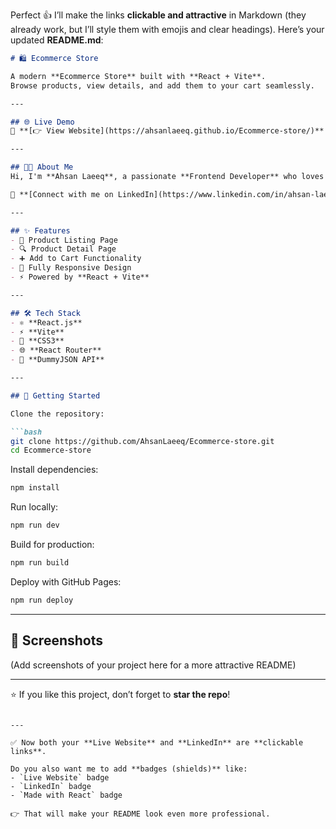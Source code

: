 Perfect 👍 I’ll make the links **clickable and attractive** in Markdown (they already work, but I’ll style them with emojis and clear headings). Here’s your updated **README.md**:

````markdown
# 🛍️ Ecommerce Store

A modern **Ecommerce Store** built with **React + Vite**.  
Browse products, view details, and add them to your cart seamlessly.  

---

## 🌐 Live Demo
🔗 **[👉 View Website](https://ahsanlaeeq.github.io/Ecommerce-store/)**  

---

## 👨‍💻 About Me
Hi, I'm **Ahsan Laeeq**, a passionate **Frontend Developer** who loves building clean and responsive web applications.  

📌 **[Connect with me on LinkedIn](https://www.linkedin.com/in/ahsan-laeeq-22a085348/)**  

---

## ✨ Features
- 🛒 Product Listing Page  
- 🔍 Product Detail Page  
- ➕ Add to Cart Functionality  
- 📱 Fully Responsive Design  
- ⚡ Powered by **React + Vite**

---

## 🛠️ Tech Stack
- ⚛️ **React.js**  
- ⚡ **Vite**  
- 🎨 **CSS3**  
- 🌐 **React Router**  
- 📡 **DummyJSON API**

---

## 🚀 Getting Started

Clone the repository:

```bash
git clone https://github.com/AhsanLaeeq/Ecommerce-store.git
cd Ecommerce-store
````

Install dependencies:

```bash
npm install
```

Run locally:

```bash
npm run dev
```

Build for production:

```bash
npm run build
```

Deploy with GitHub Pages:

```bash
npm run deploy
```

---

## 📸 Screenshots

(Add screenshots of your project here for a more attractive README)

---

⭐ If you like this project, don’t forget to **star the repo**!

```

---

✅ Now both your **Live Website** and **LinkedIn** are **clickable links**.  

Do you also want me to add **badges (shields)** like:  
- `Live Website` badge  
- `LinkedIn` badge  
- `Made with React` badge  

👉 That will make your README look even more professional.
```
